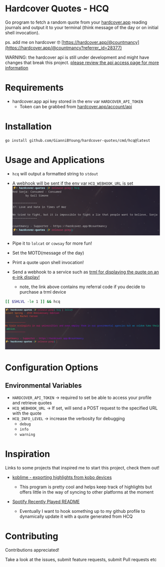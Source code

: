# Hardcover Quotes - HCQ
Go program to fetch a random quote from your [hardcover.app](https://hardcover.app/join?referrer_id=28377) reading journals and output it to your terminal (think message of the day or on initial shell invocation).


ps. add me on hardcover 🤓 [https://hardcover.app/@countmancy](https://hardcover.app/@countmancy?referrer_id=28377)


WARNING: the hardcover api is still under development and might have changes that break this project.
[please review the api access page for more information](https://hardcover.app/account/api)


# Requirements
- hardcover.app api key stored in the env var `HARDCOVER_API_TOKEN`
  - Token can be grabbed from [hardcover.app/account/api](https://hardcover.app/account/api)

# Installation
`go install github.com/GianniBYoung/hardcover-quotes/cmd/hcq@latest`

# Usage and Applications
- `hcq` will output a formatted string to `stdout`
- A webhook will be sent if the env var `HCQ_WEBHOOK_URL` is set
![Hardcover Quotes Screenshot](assets/standard.png)


- Pipe it to `lolcat` or `cowsay` for more fun!
- Set the MOTD(message of the day)
- Print a quote upon shell invocation!
- Send a webhook to a service such as [trml for displaying the quote on an e-ink display!](https://usetrmnl.com)
  - note, the link above contains my referral code if you decide to purchase a trml device

```bash
[[ $SHLVL -le 1 ]] && hcq
```

![Hardcover Quotes Screenshot](assets/lolcat.png)

# Configuration Options
## Environmental Variables
- `HARDCOVER_API_TOKEN` -> required to set be able to access your profile and retrieve quotes
- `HCQ_WEBHOOK_URL` -> If set, will send a POST request to the specified URL with the quote
- `HCQ_INFO_LEVEL` -> increase the verbosity for debugging
  - `debug`
  - `info`
  - `warning`

# Inspiration
Links to some projects that inspired me to start this project, check them out!

- [koblime - exporting highlights from kobo devices](https://kobli.me)
  - This program is pretty cool and helps keep track of highlights but offers little in the way of syncing to other platforms at the moment

- [Spotify Recently Played README](https://github.com/JeffreyCA/spotify-recently-played-readme)
  - Eventually I want to hook something up to my github profile to dynamically update it with a quote generated from HCQ

# Contributing
Contributions appreciated!

Take a look at the issues, submit feature requests, submit Pull requests etc
